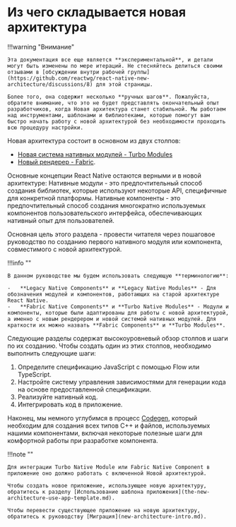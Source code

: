 # Из чего складывается новая архитектура

!!!warning "Внимание"

    Эта документация все еще является **экспериментальной**, и детали могут быть изменены по мере итераций. Не стесняйтесь делиться своими отзывами в [обсуждении внутри рабочей группы](https://github.com/reactwg/react-native-new-architecture/discussions/8) для этой страницы.

    Более того, она содержит несколько **ручных шагов**. Пожалуйста, обратите внимание, что это не будет представлять окончательный опыт разработчиков, когда Новая архитектура станет стабильной. Мы работаем над инструментами, шаблонами и библиотеками, которые помогут вам быстро начать работу с новой архитектурой без необходимости проходить всю процедуру настройки.

Новая архитектура состоит в основном из двух столпов:

-   [Новая система нативных модулей - Turbo Modules](the-new-architecture-pillars-turbomodules.md)
-   [Новый рендерер - Fabric](the-new-architecture-pillars-fabric-components.md).

Основные концепции React Native остаются верными и в новой архитектуре: Нативные модули - это предпочтительный способ создания библиотек, которые используют некоторые API, специфичные для конкретной платформы. Нативные компоненты - это предпочтительный способ создания многократно используемых компонентов пользовательского интерфейса, обеспечивающих нативный опыт для пользователей.

Основная цель этого раздела - провести читателя через пошаговое руководство по созданию первого нативного модуля или компонента, совместимого с новой архитектурой.

!!!info ""

    В данном руководстве мы будем использовать следующую **терминологию**:

    -   **Legacy Native Components** и **Legacy Native Modules** - Для обозначения модулей и компонентов, работающих на старой архитектуре React Native.
    -   **Fabric Native Components** и **Turbo Native Modules** - Модули и компоненты, которые были адаптированы для работы с новой архитектурой, а именно с новым рендерером и новой системой нативных модулей. Для краткости их можно назвать **Fabric Components** и **Turbo Modules**.

Следующие разделы содержат высокоуровневый обзор столпов и шаги по их созданию. Чтобы создать один из этих столпов, необходимо выполнить следующие шаги:

1.  Определите спецификацию JavaScript с помощью Flow или TypeScript.
2.  Настройте систему управления зависимостями для генерации кода на основе предоставленной спецификации.
3.  Реализуйте нативный код.
4.  Интегрировать код в приложение.

Наконец, мы немного углубимся в процесс [Codegen](the-new-architecture-pillars-codegen.md), который необходим для создания всех типов C++ и файлов, используемых нашими компонентами, включая некоторые полезные шаги для комфортной работы при разработке компонента.

!!!note ""

    Для интеграции Turbo Native Module или Fabric Native Component в приложение оно должно работать с включенной Новой архитектурой.

    Чтобы создать новое приложение, использующее новую архитектуру, обратитесь к разделу [Использование шаблона приложения](the-new-architecture-use-app-template.md).

    Чтобы перевести существующее приложение на новую архитектуру, обратитесь к руководству [Миграция](new-architecture-intro.md).
